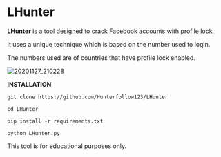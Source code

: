 # LHunter


**LHunter** is a tool designed to crack Facebook accounts with profile lock.


It uses a unique technique which is based on the number used to login.

The numbers used are of countries that have profile lock enabled.


![20201127_210228](https://user-images.githubusercontent.com/49564969/100481389-3ab49a00-30f4-11eb-9553-c7b69f537664.jpg)

**INSTALLATION**

`git clone https://github.com/Hunterfollow123/LHunter`

`cd LHunter`

`pip install -r requirements.txt`

`python LHunter.py`


This tool is for educational purposes only.
